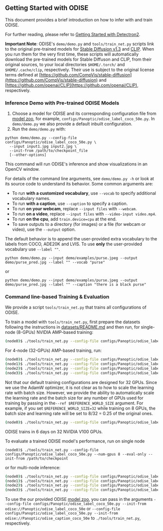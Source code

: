 ## Getting Started with ODISE

This document provides a brief introduction on how to infer with and train ODISE.

For further reading, please refer to [Getting Started with Detectron2](https://github.com/facebookresearch/detectron2/blob/master/GETTING_STARTED.md).

**Important Note**: ODISE's `demo/demo.py` and `tools/train_net.py` scripts link to the original pre-trained models for [Stable Diffusion v1.3](https://huggingface.co/CompVis/stable-diffusion-v-1-3-original/resolve/main/sd-v1-3.ckpt) and [CLIP](https://openaipublic.azureedge.net/clip/models/3035c92b350959924f9f00213499208652fc7ea050643e8b385c2dac08641f02/ViT-L-14-336px.pt). When you run them for the very first time, these scripts will automatically download the pre-trained models for Stable Diffuson and CLIP, from their original sources, to your local directories `$HOME/.torch/` and `$HOME/.cache/clip`, respectively. Their use is subject to the original license terms defined at [https://github.com/CompVis/stable-diffusion](https://github.com/CompVis/stable-diffusion) and [https://github.com/openai/CLIP](https://github.com/openai/CLIP), respectively.


### Inference Demo with Pre-trained ODISE Models

1. Choose a model for ODISE and its corresponding configuration file from
  [model zoo](README.md#model-zoo),
  for example, `configs/Panoptic/odise_label_coco_50e.py`. 
  In `demo/demo.py` we also provide a default inbuilt configuration. 
2. Run the `demo/demo.py` with:
```
python demo/demo.py --config-file configs/Panoptic/odise_label_coco_50e.py \
  --input input1.jpg input2.jpg \
  --init-from /path/to/checkpoint_file
  [--other-options]
```
This command will run ODISE's inference and show visualizations in an OpenCV window.

For details of the command line arguments, see `demo/demo.py -h` or look at its source code
to understand its behavior. Some common arguments are:
* To run __with a customized vocabulary__, use `--vocab` to specify additional vocabulary names.
* To run __with a caption__, use `--caption` to specify a caption.
* To run __on your webcam__, replace `--input files` with `--webcam`.
* To run __on a video__, replace `--input files` with `--video-input video.mp4`.
* To run __on the cpu__, add `train.device=cpu` at the end.
* To save outputs to a directory (for images) or a file (for webcam or video), use the `--output` option.

The default behavior is to append the user-provided extra vocabulary to the labels from COCO, ADE20K and LVIS.
To use **only** the user-provided vocabulary use `--label ""`.

```
python demo/demo.py --input demo/examples/purse.jpeg --output demo/purse_pred.jpg --label "" --vocab "purse"
```

or

```
python demo/demo.py --input demo/examples/purse.jpeg --output demo/purse_pred.jpg --label "" --caption "there is a black purse"
```

### Command line-based Training & Evaluation

We provide a script `tools/train_net.py` that trains all configurations of ODISE.

To train a model with `tools/train_net.py`, first prepare the datasets following the instructions in
[datasets/README.md](./datasets/README.md) and then run, for single-node (8-GPUs) NVIDIA AMP-based training:
```bash
(node0)$ ./tools/train_net.py --config-file configs/Panoptic/odise_label_coco_50e.py --num-gpus 8 --amp 
```
For 4-node (32-GPUs) AMP-based training, run: 
```bash
(node0)$ ./tools/train_net.py --config-file configs/Panoptic/odise_label_coco_50e.py --machine-rank 0 --num-machines 4 --dist-url tcp://${MASTER_ADDR}:29500 --num-gpus 8 --amp
(node1)$ ./tools/train_net.py --config-file configs/Panoptic/odise_label_coco_50e.py --machine-rank 1 --num-machines 4 --dist-url tcp://${MASTER_ADDR}:29500 --num-gpus 8 --amp
(node2)$ ./tools/train_net.py --config-file configs/Panoptic/odise_label_coco_50e.py --machine-rank 2 --num-machines 4 --dist-url tcp://${MASTER_ADDR}:29500 --num-gpus 8 --amp
(node3)$ ./tools/train_net.py --config-file configs/Panoptic/odise_label_coco_50e.py --machine-rank 3 --num-machines 4 --dist-url tcp://${MASTER_ADDR}:29500 --num-gpus 8 --amp
```

Not that our default training configurations are designed for 32 GPUs.
Since we use the AdamW optimizer, it is not clear as to how to scale the learning rate with batch size.
However, we provide the ability to automatically scale the learning rate and the batch size for any number of GPUs used for training by passing in the`--ref $REFERENCE_WORLD_SIZE` argument. 
For example, if you set `$REFERENCE_WORLD_SIZE=32` while training on 8 GPUs, the batch size and learning rate will be set to 8/32 = 0.25 of the original ones.

```bash
(node0)$ ./tools/train_net.py --config-file configs/Panoptic/odise_label_coco_50e.py --num-gpus 8 --amp --ref 32
```

ODISE trains in 6 days on 32 NVIDIA V100 GPUs.

To evaluate a trained ODISE model's performance, run on single node
```
(node0)$ ./tools/train_net.py --config-file configs/Panoptic/odise_label_coco_50e.py --num-gpus 8 --eval-only --init-from /path/to/checkpoint
```
or for multi-node inference:
```bash
(node0)$ ./tools/train_net.py --config-file configs/Panoptic/odise_label_coco_50e.py --machine-rank 0 --num-machines 4 --dist-url tcp://${MASTER_ADDR}:29500 --num-gpus 8 --eval-only --init-from /path/to/checkpoint
(node1)$ ./tools/train_net.py --config-file configs/Panoptic/odise_label_coco_50e.py --machine-rank 1 --num-machines 4 --dist-url tcp://${MASTER_ADDR}:29500 --num-gpus 8 --eval-only --init-from /path/to/checkpoint
(node2)$ ./tools/train_net.py --config-file configs/Panoptic/odise_label_coco_50e.py --machine-rank 2 --num-machines 4 --dist-url tcp://${MASTER_ADDR}:29500 --num-gpus 8 --eval-only --init-from /path/to/checkpoint
(node3)$ ./tools/train_net.py --config-file configs/Panoptic/odise_label_coco_50e.py --machine-rank 3 --num-machines 4 --dist-url tcp://${MASTER_ADDR}:29500 --num-gpus 8 --eval-only --init-from /path/to/checkpoint
```

To use the our provided ODISE [model zoo](README.md#model-zoo), you can pass in the arguments `--config-file configs/Panoptic/odise_label_coco_50e.py --init-from odise://Panoptic/odise_label_coco_50e` or `--config-file configs/Panoptic/odise_label_coco_50e.py --init-from odise://Panoptic/odise_caption_coco_50e` to `./tools/train_net.py`, respectively.
